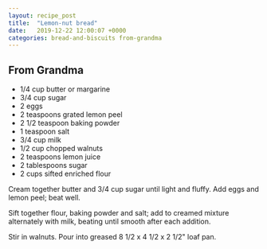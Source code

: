 ```yaml
---
layout: recipe_post
title:  "Lemon-nut bread"
date:   2019-12-22 12:00:07 +0000
categories: bread-and-biscuits from-grandma
---
```


## From Grandma
* 1/4 cup butter or margarine
* 3/4 cup sugar
* 2 eggs
* 2 teaspoons grated lemon peel
* 2 1/2 teaspoon baking powder
* 1 teaspoon salt
* 3/4 cup milk
* 1/2 cup chopped walnuts
* 2 teaspoons lemon juice
* 2 tablespoons sugar
* 2 cups sifted enriched flour

Cream together butter and 3/4 cup sugar until light and fluffy. Add eggs and lemon peel; beat well.


Sift together flour, baking powder and salt; add to creamed mixture alternately with milk, beating until smooth after each addition.


Stir in walnuts. Pour into greased 8 1/2 x 4 1/2 x 2 1/2" loaf pan.

